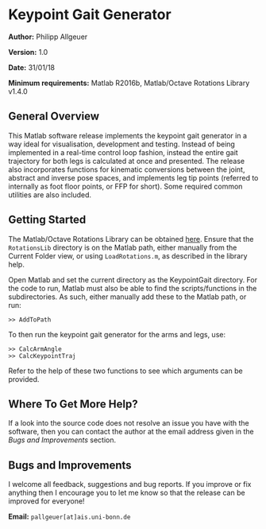 # Keypoint Gait Generator

**Author:** Philipp Allgeuer

**Version:** 1.0

**Date:** 31/01/18

**Minimum requirements:** Matlab R2016b, Matlab/Octave Rotations Library v1.4.0

## General Overview
This Matlab software release implements the keypoint gait generator in a way 
ideal for visualisation, development and testing. Instead of being implemented 
in a real-time control loop fashion, instead the entire gait trajectory for both 
legs is calculated at once and presented. The release also incorporates 
functions for kinematic conversions between the joint, abstract and inverse pose 
spaces, and implements leg tip points (referred to internally as foot floor 
points, or FFP for short). Some required common utilities are also included.

## Getting Started
The Matlab/Octave Rotations Library can be obtained 
[here](https://github.com/AIS-Bonn/matlab_octave_rotations_lib). Ensure that the 
`RotationsLib` directory is on the Matlab path, either manually from the Current 
Folder view, or using `LoadRotations.m`, as described in the library help.

Open Matlab and set the current directory as the KeypointGait directory. For the 
code to run, Matlab must also be able to find the scripts/functions in the 
subdirectories. As such, either manually add these to the Matlab path, or run:

    >> AddToPath

To then run the keypoint gait generator for the arms and legs, use:

    >> CalcArmAngle
    >> CalcKeypointTraj

Refer to the help of these two functions to see which arguments can be provided.

## Where To Get More Help?
If a look into the source code does not resolve an issue you have with the 
software, then you can contact the author at the email address given in the 
*Bugs and Improvements* section.

## Bugs and Improvements
I welcome all feedback, suggestions and bug reports. If you improve or fix 
anything then I encourage you to let me know so that the release can be improved 
for everyone!

**Email:** `pallgeuer[at]ais.uni-bonn.de`

